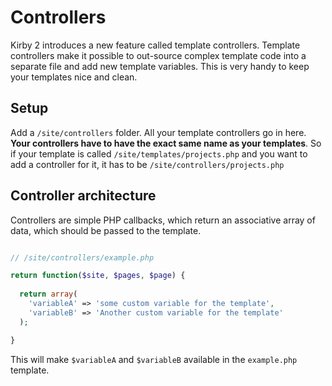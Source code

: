 # Controllers

Kirby 2 introduces a new feature called template controllers. Template controllers make it possible to out-source complex template code into a separate file and add new template variables. This is very handy to keep your templates nice and clean. 

## Setup 

Add a `/site/controllers` folder. All your template controllers go in here. **Your controllers have to have the exact same name as your templates**. So if your template is called `/site/templates/projects.php` and you want to add a controller for it, it has to be `/site/controllers/projects.php`

## Controller architecture

Controllers are simple PHP callbacks, which return an associative array of data, which should be passed to the template.

```php

// /site/controllers/example.php

return function($site, $pages, $page) {
  
  return array(
    'variableA' => 'some custom variable for the template',
    'variableB' => 'Another custom variable for the template'
  );

}

```

This will make `$variableA` and `$variableB` available in the `example.php` template.

